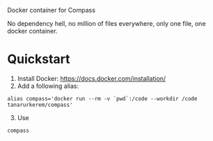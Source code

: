 Docker container for Compass

No dependency hell, no million of files everywhere, only one file, one docker container.

Quickstart
==========

1. Install Docker: https://docs.docker.com/installation/
2. Add a following alias:
```
alias compass='docker run --rm -v `pwd`:/code --workdir /code tanarurkerem/compass'
```
3. Use
```
compass
```
